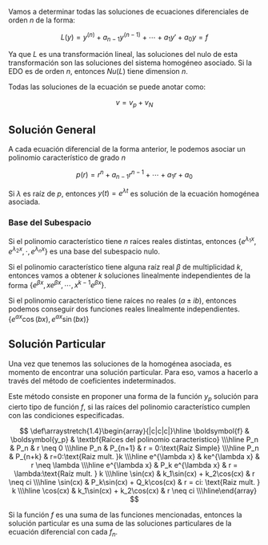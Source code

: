 Vamos a determinar todas las soluciones de ecuaciones diferenciales de orden $n$ de la forma:

$$
L(y)=y^{(n)} + a_{n-1}y^{(n-1)} + \cdots + a_1 y' + a_0y = f
$$

Ya que $L$ es una transformación lineal, las soluciones del nulo de esta transformación son las soluciones del sistema homogéneo asociado. Si la EDO es de orden $n$, entonces $Nu(L)$ tiene dimension $n$.

Todas las soluciones de la ecuación se puede anotar como:

$$
v = v_p + v_N
$$

## Solución General

A cada ecuación diferencial de la forma anterior, le podemos asociar un polinomio característico de grado $n$

$$
p(r) = r^{n} + a_{n-1}r^{n-1} + \cdots + a_1 r + a_0
$$

Si $\lambda$ es raíz de $p$, entonces $y(t) = e^{\lambda t}$ es solución de la ecuación homogénea asociada.

### Base del Subespacio

Si el polinomio característico tiene $n$ raíces reales distintas, entonces $\{e^{\lambda_1x},\,e^{\lambda_2x},\,\cdot,\,e^{\lambda_nx}\}$ es una base del subespacio nulo.

Si el polinomio característico tiene alguna raíz real $\beta$ de multiplicidad $k$, entonces vamos a obtener $k$ soluciones linealmente independientes de la forma $\{e^{\beta x},\, xe^{\beta x},\, \cdots,\,x^{k-1}e^{\beta x}\}$.

Si el polinomio característico tiene raíces no reales $(a \pm ib)$, entonces podemos conseguir dos funciones reales linealmente independientes. $\{e^{ax}\cos(bx),\,e^{ax}\sin(bx)\}$

## Solución Particular

Una vez que tenemos las soluciones de la homogénea asociada, es momento de encontrar una solución particular. Para eso, vamos a hacerlo a través del método de coeficientes indeterminados.

Este método consiste en proponer una forma de la función $y_p$ solución para cierto tipo de función $f$, si las raíces del polinomio característico cumplen con las condiciones especificadas.

$$
\def\arraystretch{1.4}\begin{array}{|c|c|c|}\hline
\boldsymbol{f} & \boldsymbol{y_p} & \textbf{Raíces del polinomio caracteristico}
\\\hline
P_n & P_n & r \neq 0
\\\hline
P_n & P_{n+1} & r = 0:\text{Raíz Simple}
\\\hline
P_n & P_{n+k} & r=0:\text{Raiz mult. }k
\\\hline
e^{\lambda x} & ke^{\lambda x} & r \neq \lambda
\\\hline
e^{\lambda x} & P_k e^{\lambda x} & r = \lambda:\text{Raíz mult. } k
\\\hline
\sin(cx) & k_1\sin(cx) + k_2\cos(cx) &  r \neq ci 
\\\hline
\sin(cx) & P_k\sin(cx) + Q_k\cos(cx) & r = ci: \text{Raiz mult. } k 
\\\hline
\cos(cx) & k_1\sin(cx) + k_2\cos(cx) & r \neq ci
\\\hline\end{array}
$$

Si la función $f$ es una suma de las funciones mencionadas, entonces la solución particular es una suma de las soluciones particulares de la ecuación diferencial con cada $f_n$.
